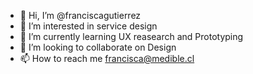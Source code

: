 - 👋 Hi, I’m @franciscagutierrez
- 👀 I’m interested in service design
- 🌱 I’m currently learning UX reasearch and Prototyping
- 💞️ I’m looking to collaborate on Design
- 📫 How to reach me francisca@medible.cl

<!---
franciscagutierrez/franciscagutierrez is a ✨ special ✨ repository because its `README.md` (this file) appears on your GitHub profile.
You can click the Preview link to take a look at your changes.
--->
